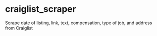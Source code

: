# craiglist_scraper
Scrape date of listing, link, text, compensation, type of job, and address from Craiglist
